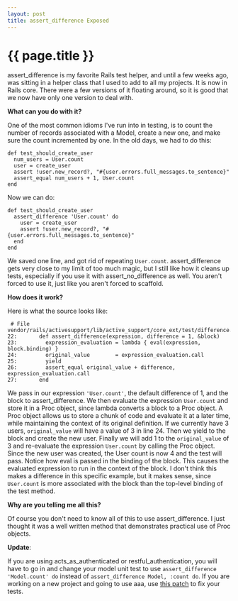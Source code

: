 ```yaml
--- 
layout: post
title: assert_difference Exposed
---
```


{{ page.title }}
================

assert_difference is my favorite Rails test helper, and until a few weeks ago, was sitting in a helper class that I used to add to all my projects.  It is now in Rails core.  There were a few versions of it floating around, so it is good that we now have only one version to deal with. 

**What can you do with it?**

One of the most common idioms I've run into in testing, is to count the number of records associated with a Model, create a new one, and make sure the count incremented by one.  In the old days, we had to do this:

	def test_should_create_user
	  num_users = User.count
	  user = create_user
	  assert !user.new_record?, "#{user.errors.full_messages.to_sentence}"
	  assert_equal num_users + 1, User.count
	end

Now we can do:

	def test_should_create_user
	  assert_difference 'User.count' do
	    user = create_user
	    assert !user.new_record?, "#{user.errors.full_messages.to_sentence}"
	  end
	end

We saved one line, and got rid of repeating <code>User.count</code>.  assert\_difference gets very close to my limit of too much magic, but I still like how it cleans up tests, especially if you use it with assert\_no\_difference as well.  You aren't forced to use it, just like you aren't forced to scaffold.

**How does it work?**

Here is what the source looks like:

	 # File vendor/rails/activesupport/lib/active_support/core_ext/test/difference.rb
	22:       def assert_difference(expression, difference = 1, &block)
	23:         expression_evaluation = lambda { eval(expression, block.binding) }
	24:         original_value        = expression_evaluation.call
	25:         yield
	26:         assert_equal original_value + difference, expression_evaluation.call
	27:       end

We pass in our expression <code>'User.count'</code>, the default difference of 1, and the block to assert_difference.  We then evaluate the expression <code>User.count</code> and store it in a Proc object, since lambda converts a block to a Proc object.  A Proc object allows us to store a chunk of code and evaluate it at a later time, while maintaining the context of its original definition.  If we currently have 3 users, <code>original\_value</code> will have a value of 3 in line 24.  Then we yield to the block and create the new user.  Finally we will add 1 to the <code>original\_value</code> of 3 and re-evaluate the expression <code>User.count</code> by calling the Proc object.  Since the new user was created, the User count is now 4 and the test will pass.  Notice how eval is passed in the binding of the block.  This causes the evaluated expression to run in the context of the block.  I don't think this makes a difference in this specific example, but it makes sense, since <code>User.count</code> is more associated with the block than the top-level binding of the test method.

**Why are you telling me all this?**

Of course you don't need to know all of this to use assert_difference.  I just thought it was a well written method that demonstrates practical use of Proc objects.

**Update**:

If you are using acts\_as\_authenticated or restful\_authentication, you will have to go in and change your model unit test to use <code>assert\_difference 'Model.count' do</code> instead of <code>assert\_difference Model, :count do</code>.  If you are working on a new project and going to use aaa, use [this patch](http://pastie.caboo.se/64280) to fix your tests.
 
